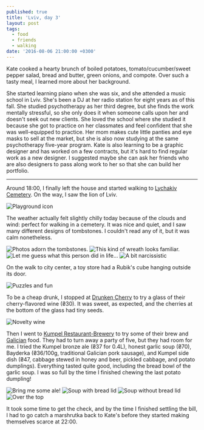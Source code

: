 ```yaml
---
published: true
title: 'Lviv, day 3'
layout: post
tags:
  - food
  - friends
  - walking
date: '2016-08-06 21:00:00 +0300'
---
```

Kate cooked a hearty brunch of boiled potatoes, tomato/cucumber/sweet pepper salad, bread and butter, green onions, and compote. Over such a tasty meal, I learned more about her background.

<!--more-->

She started learning piano when she was six, and she attended a music school in Lviv. She's been a DJ at her radio station for eight years as of this fall. She studied psychotherapy as her third degree, but she finds the work mentally stressful, so she only does it when someone calls upon her and doesn't seek out new clients. She loved the school where she studied it because she got to practice on her classmates and feel confident that she was well-equipped to practice. Her mom makes cute little panties and eye masks to sell at the market, but she is also now studying at the same psychotherapy five-year program. Kate is also learning to be a graphic designer and has worked on a few contracts, but it's hard to find regular work as a new designer. I suggested maybe she can ask her friends who are also designers to pass along work to her so that she can build her portfolio.

---

Around 18:00, I finally left the house and started walking to [Lychakiv Cemetery](https://en.m.wikipedia.org/wiki/Lychakiv_Cemetery). On the way, I saw the lion of Lviv.

![Playground icon]({{site.baseurl}}/images/2016/08/06/lviv-day-3/park-lion.jpeg)

The weather actually felt slightly chilly today because of the clouds and wind: perfect for walking in a cemetery. It was nice and quiet, and I saw many different designs of tombstones. I couldn't read any of it, but it was calm nonetheless.

![Photos adorn the tombstones.]({{site.baseurl}}/images/2016/08/06/lviv-day-3/cemetery-kneeling.jpeg)
![This kind of wreath looks familiar.]({{site.baseurl}}/images/2016/08/06/lviv-day-3/cemetery-flowers.jpeg)
![Let me guess what this person did in life...]({{site.baseurl}}/images/2016/08/06/lviv-day-3/cemetery-propeller.jpeg)
![A bit narcissistic]({{site.baseurl}}/images/2016/08/06/lviv-day-3/cemetery-monument.jpeg)

On the walk to city center, a toy store had a Rubik's cube hanging outside its door.

![Puzzles and fun]({{site.baseurl}}/images/2016/08/06/lviv-day-3/rubiks.jpeg)

To be a cheap drunk, I stopped at [Drunken Cherry](http://www.fest.lviv.ua/en/restaurants/PyanaVyshnya/) to try a glass of their cherry-flavored wine (₴30). It was sweet, as expected, and the cherries at the bottom of the glass had tiny seeds.

![Novelty wine]({{site.baseurl}}/images/2016/08/06/lviv-day-3/drunken-cherry.jpeg)

Then I went to [Kumpel Restaurant-Brewery](http://kumpelgroup.com/en/restaurant/restaurant-brewery-kumpel/) to try some of their brew and [Galician](http://www.torugg.org/History/history_of_galicia.html) food. They had to turn away a party of five, but they had room for me. I tried the Kumpel bronze ale (₴37 for 0.4L), honest garlic soup (₴70), Bayderka (₴36/100g, traditional Galician pork sausage), and Kumpel side dish (₴47, cabbage stewed in honey and beer, pickled cabbage, and potato dumplings). Everything tasted quite good, including the bread bowl of the garlic soup. I was so full by the time I finished chewing the last potato dumpling!

![Bring me some ale!]({{site.baseurl}}/images/2016/08/06/lviv-day-3/kumpel-ale.jpeg)
![Soup with bread lid]({{site.baseurl}}/images/2016/08/06/lviv-day-3/kumpel-soup-covered.jpeg)
![Soup without bread lid]({{site.baseurl}}/images/2016/08/06/lviv-day-3/kumpel-soup-uncovered.jpeg)
![Over the top]({{site.baseurl}}/images/2016/08/06/lviv-day-3/kumpel-sausage.jpeg)

It took some time to get the check, and by the time I finished settling the bill, I had to go catch a marshrutka back to Kate's before they started making themselves scarce at 22:00.